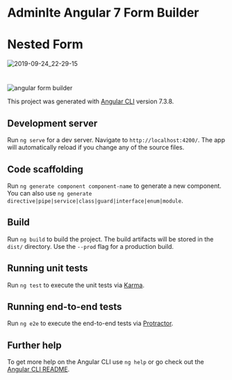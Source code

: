# Adminlte Angular 7 Form Builder
# Nested Form
![2019-09-24_22-29-15](https://user-images.githubusercontent.com/45819755/65548419-b4169280-df1b-11e9-9c51-e8f2c6a0d4ab.jpg)

# 
![angular form builder](https://user-images.githubusercontent.com/45819755/65797759-5038d780-e170-11e9-90a4-63185461f471.gif)


This project was generated with [Angular CLI](https://github.com/angular/angular-cli) version 7.3.8.

## Development server

Run `ng serve` for a dev server. Navigate to `http://localhost:4200/`. The app will automatically reload if you change any of the source files.

## Code scaffolding

Run `ng generate component component-name` to generate a new component. You can also use `ng generate directive|pipe|service|class|guard|interface|enum|module`.

## Build

Run `ng build` to build the project. The build artifacts will be stored in the `dist/` directory. Use the `--prod` flag for a production build.

## Running unit tests

Run `ng test` to execute the unit tests via [Karma](https://karma-runner.github.io).

## Running end-to-end tests

Run `ng e2e` to execute the end-to-end tests via [Protractor](http://www.protractortest.org/).

## Further help

To get more help on the Angular CLI use `ng help` or go check out the [Angular CLI README](https://github.com/angular/angular-cli/blob/master/README.md).
